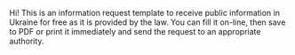 Hi!
This is an information request template to receive public information in Ukraine for free as it is provided by the law. 
You can fill it on-line, then save to PDF or print it immediately and send the request to an appropriate authority.
